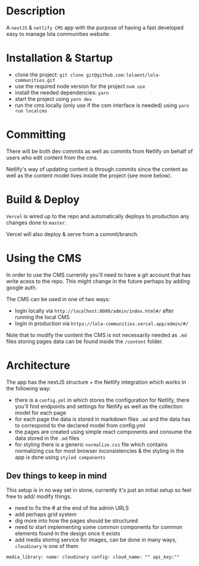 # Description

A `nextJS`  & `netlify CMS` app with the purpose of having a fast developed easy to manage lola communities website.

# Installation & Startup

- clone the project:  `git clone git@github.com:lolaent/lola-communities.git`
- use the required node version for the project `nvm use`
- install the needed dependencies: `yarn`
- start the project using `yarn dev`
- run the cms locally (only use if the csm interface is needed) using `yarn run localcms`

# Committing

There will be both dev commits as well as commits from Netlify on behalf of users who edit content from the cms.

Netlify's way of updating content is through commits since the content  as well as the content model lives inside the project (see more below).

# Build & Deploy

`Vercel` is wired up to the repo and automatically deploys to production any changes done to `master`. 

Vercel will also deploy & serve from a commit/branch.

# Using the CMS

In order to use the CMS currently you'll need to have a git account that has write acess to the repo.
This might change in the future perhaps by adding google auth.

The CMS can be used in one of two ways:

- login locally via `http://localhost:8080/admin/index.html#/`  after running the local CMS
- login in production via `https://lola-communities.vercel.app/admin/#/`

Note that to modify the content the CMS is not necessarily needed as `.md` files storing pages data can be found inside the `/content` folder.

# Architecture

The app has the nextJS structure + the Netlify integration which works in the following way:

- there is a `config.yml` in which stores the configuration for Netlify, there you'll find endpoints and settings for Netlify as well as the collection model for each page
- for each page the data is stored in markdown files `.md` and the data has to correspond to the declared model from config.yml
- the pages are created using simple react components and consume the data stored in the `.md` files
- for styling there is a generic `normalize.css` file which contains normalizing css for most browser inconsistencies & the styling in the app is done using `styled components`

## Dev things to keep in mind

This setup is in no way set in stone, currently it's just an initial setup so feel free to add/ modify things.

- need to fix the # at the end of the admin URLS
- add perhaps grid system
- dig more into how the pages should be structured
- need to start implementing some common components for common elements found in the design once it exists
- add media storing service for images, can be done in many ways, `cloudinary` is one of them

`media_library:
   name: cloudinary
   config:
     cloud_name: ""
     api_key:""`
